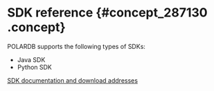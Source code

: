 # SDK reference {#concept_287130 .concept}

POLARDB supports the following types of SDKs:

-   Java SDK
-   Python SDK

[SDK documentation and download addresses](https://developer.alibabacloud.com/resource/sdk?id=1)

